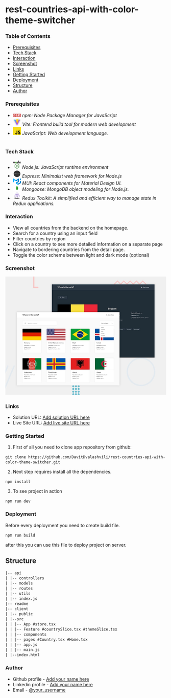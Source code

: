 # rest-countries-api-with-color-theme-switcher

### Table of Contents

- [Prerequisites](#Prerequisites)
- [Tech Stack](#Tech-Stack)
- [Interaction](#Interaction)
- [Screenshot](#Screenshot)
- [Links](#Links)
- [Getting Started](#Getting-Started)
- [Deployment](#Deployment)
- [Structure](#Structure)
- [Author](#Author)

### Prerequisites

- <img src="client/public/readme/npm.png" width="25" style="top: 8px" /> _npm: Node Package Manager for JavaScript_
- <img src="client/public/readme/vite.jpg" width="25" style="top: 8px" /> _Vite: Frontend build tool for modern web development_
- <img src="client/public/readme/js.png" width="25" style="top: 8px" /> _JavaScript: Web development language._

#

### Tech Stack

- <img src="client/public/readme/nodejs.png" width="25" style="top: 8px" /> _Node.js: JavaScript runtime environment_
- <img src="client/public/readme/expressjs.png" width="25" style="top: 8px" /> _Express: Minimalist web framework for Node.js_
- <img src="client/public/readme/MUI.png" width="25" style="top: 8px" /> _MUI: React components for Material Design UI._
- <img src="client/public/readme/mongoose.png" width="25" style="top: 8px" /> _Mongoose: MongoDB object modeling for Node.js._
- <img src="client/public/readme/reduxToolkit.png" width="25" style="top: 8px" /> _Redux Toolkit: A simplified and efficient way to manage state in Redux applications._

### Interaction

- View all countries from the backend on the homepage.
- Search for a country using an input field
- Filter countries by region
- Click on a country to see more detailed information on a separate page
- Navigate to bordering countries from the detail page.
- Toggle the color scheme between light and dark mode (optional)

### Screenshot

![](./client/public/preview.jpg)

### Links

- Solution URL: [Add solution URL here]()
- Live Site URL: [Add live site URL here]()

### Getting Started

1. First of all you need to clone app repository from github:

```
git clone https://github.com/DavitDvalashvili/rest-countries-api-with-color-theme-switcher.git
```

2. Next step requires install all the dependencies.

```
npm install
```

3. To see project in action

```
npm run dev
```

### Deployment

Before every deployment you need to create build file.

```
npm run build
```

after this you can use this file to deploy project on server.

## Structure

```
|-- api
| |-- controllers
| |-- models
| |-- routes
| |-- utils
| |-- index.js
|-- readme
|-- client
| |-- public
| |--src
| | |-- App #store.tsx
| | |-- Feature #countrySlice.tsx #themeSlice.tsx
| | |-- components
| | |-- pages #Country.tsx #Home.tsx
| | |-- app.js
| | |-- main.js
| |--index.html

```

### Author

- Github profile - [Add your name here](https://github.com/DavitDvalashvili)
- Linkedin profile - [Add your name here](https://www.linkedin.com/in/davit-dvalashvili-0421b6253)
- Email - [@your_username](davitdvalashvili1996@gmail.com)
